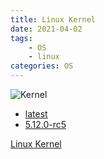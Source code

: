 ```yaml
---
title: Linux Kernel
date: 2021-04-02
tags:
	- OS
	- linux
categories: OS
---
```


![Kernel](/images/linux-kernel-logo.jpg)

<!--more-->

* [latest](latest)
* [5.12.0-rc5](5.12.0-rc5)

[Linux Kernel](https://www.kernel.org)
